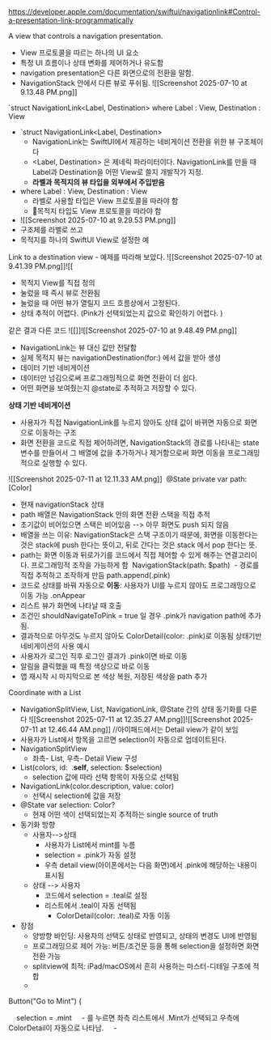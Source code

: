 https://developer.apple.com/documentation/swiftui/navigationlink#Control-a-presentation-link-programmatically

A view that controls a navigation presentation.
- View 프로토콜을 따르는 하나의 UI 요소
- 특정 UI 흐름이나 상태 변화를 제어하거나 유도함
- navigation presentation은 다른 화면으로의 전환을 말함. 
- NavigationStack 안에서 다른 뷰로 푸쉬됨. 
![[Screenshot 2025-07-10 at 9.13.48 PM.png]]

`struct NavigationLink<Label, Destination> where Label : View, Destination : View
- `struct NavigationLink<Label, Destination> 
	- NavigationLink는 SwiftUI에서 제공하는 네비게이션 전환을 위한 뷰 구조체이다
	- <Label, Destination> 은 제네릭 파라미터이다. NavigationLink를 만들 때 Label과 Destination을 어떤 View로 쓸지 개발작가 지정. 
	- **라벨과 목적지의 뷰 타입을 외부에서 주입받음**
- where Label : View, Destination : View
	- 라벨로 사용할 타입은 View 프로토콜을 따라야 함
	- 목적지 타입도 View 프로토콜을 따라야 함
- ![[Screenshot 2025-07-10 at 9.29.53 PM.png]]
- 구조체를 라벨로 쓰고
- 목적지를 하나의 SwiftUI View로 설정한 예

Link to a destination view - 예제를 따라해 보았다. 
![[Screenshot 2025-07-10 at 9.41.39 PM.png]]![[
- 목적지 View를 직접 정의
- 눌렀을 때 즉시 뷰로 전환됨
- 눌렀을 때 어떤 뷰가 열릴지 코드 흐름상에서 고정된다. 
- 상태 추적이 어렵다. (Pink가 선택되었는지 값으로 확인하기 어렵다. )


같은 결과 다른 코드 
![[]]![[Screenshot 2025-07-10 at 9.48.49 PM.png]]
- NavigationLink는 뷰 대신 값만 전달함
- 실제 목적지 뷰는 navigationDestination(for:) 에서 값을 받아 생성
- 데이터 기반 네비게이션 
- 데이터만 넘김으로써 프로그래밍적으로 화면 전환이 더 쉽다. 
- 어떤 화면을 보여줬는지 @state로 추적하고 저장할 수 있다. 




**상태 기반 네비게이션**
- 사용자가 직접 NavigationLink를 누르지 않아도 상태 값이 바뀌면 자동으로 화면으로 이동하는 구조
- 화면 전환을 코드로 직접 제어하려면, NavigationStack의 경로를 나타내는 state 변수를 만들어서 그 배열에 값을 추가하거나 제거함으로써 화면 이동을 프로그래밍적으로 실행할 수 있다. 

![[Screenshot 2025-07-11 at 12.11.33 AM.png]]
 @State private var path: [Color]
- 현재 navigationStack 상태
- path 배열은 NavigationStack 안의 화면 전환 스택을 직접 추적
- 초기값이 비어있으면 스택은 비어있음 --> 아무 화면도 push 되지 않음
- 배열을 쓰는 이유: NavigationStack은 스택 구조이기 때문에, 화면을 이동한다는 것은 stack에 push 한다는 뜻이고, 뒤로 간다는 것은 stack 에서 pop 한다는 뜻. 
- path는 화면 이동과 뒤로가기를 코드에서 직접 제어할 수 있게 해주는 연결고리이다. 프로그래밍적 조작을 가능하게 함
 NavigationStack(path: $path)
 - 경로를 직접 추적하고 조작하게 만듬
path.append(.pink)
- 코드로 상태를 바꿔 자동으로 **이동**: 사용자가 UI를 누르지 않아도 프로그래밍으로 이동 가능
.onAppear
- 리스트 뷰가 화면에 나타날 때 호출
- 조건인 shouldNavigateToPink = true 일 경우 .pink가 navigation path에 추가됨.
- 결과적으로 아무것도 누르지 않아도 ColorDetail(color: .pink)로 이동됨
상태기반 네비게이션의 사용 예시
- 사용자가 로그인 직후 로그인 결과가 .pink이면 바로 이동
- 알림을 클릭했을 때 특정 색상으로 바로 이동
- 앱 재시작 시 마지막으로 본 색상 복원, 저장된 색상을 path 추가

Coordinate with a List
- NavigationSplitView, List, NavigationLink, @State 간의 상태 동기화를 다룬다
![[Screenshot 2025-07-11 at 12.35.27 AM.png]]![[Screenshot 2025-07-11 at 12.46.44 AM.png]] //아이패드에서는 Detail view가 같이 보임
- 사용자가 List에서 항목을 고르면 selection이 자동으로 업데이트된다. 
- NavigationSplitView
	- 좌측- List, 우측- Detail View 구성
- List(colors, id:  \.**self**, selection: $selection)
	- selection 값에 따라 선택 항목이 자동으로 선택됨
- NavigationLink(color.description, value: color)
	- 선택시 selection에 값을 저장
- @State var selection: Color?
	- 현재 어떤 색이 선택되었는지 추적하는 single source of truth
- 동기화 방향 
	- 사용자-->상태
		- 사용자가 List에서 mint를 누름
		- selection = .pink가 자동 설정
		- 우측 detail view(아이폰에서는 다음 화면)에서 .pink에 해당하는 내용이 표시됨
	- 상태 --> 사용자
		- 코드에서 selection = .teal로 설정
		- 리스트에서 .teal이 자동 선택됨
			- ColorDetail(color: .teal)로 자동 이동
- 장점
	- 양방향 바인딩: 사용자의 선택도 상태로 반영되고, 상태의 변경도 UI에 반영됨
	- 프로그래밍으로 제어 가능: 버튼/조건문 등을 통해 selection을 설정하면 화면 전환 가능
	- splitview에 최적: iPad/macOS에서 흔히 사용하는 마스터-디테일 구조에 적합
	- 
Button("Go to Mint") {

    selection = .mint
    - 를 누르면 좌측 리스트에서 .Mint가 선택되고 우측에 ColorDetail이 자동으로 나타남. 
    - 